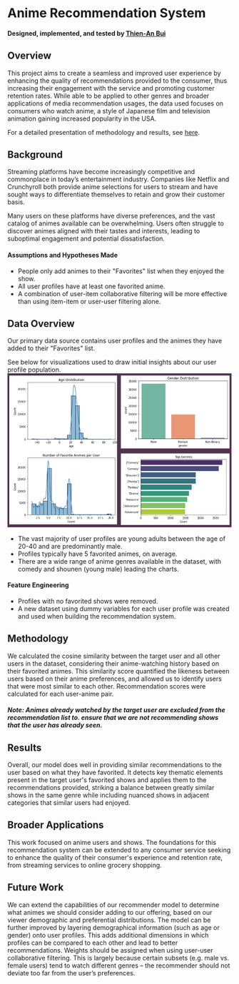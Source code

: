 # Anime Recommendation System

#### Designed, implemented, and tested by [Thien-An Bui](https://www.linkedin.com/in/thien-an-bui/)


## Overview
This project aims to create a seamless and improved user experience by enhancing the quality of recommendations provided to the consumer, thus increasing their engagement with the service and promoting customer retention rates. 
While able to be applied to other genres and broader applications of media recommendation usages, the data used focuses on consumers who watch anime, a style of Japanese film and television animation gaining increased popularity in the USA.

For a detailed presentation of methodology and results, see [here](/Presentation/Anime_Recommender_PPT.pptx).

## Background
Streaming platforms have become increasingly competitive and commonplace in today’s entertainment industry. 
Companies like Netflix and Crunchyroll both provide anime selections for users to stream and have sought ways to differentiate themselves to retain and grow their customer basis.

Many users on these platforms have diverse preferences, and the vast catalog of animes available can be overwhelming. 
Users often struggle to discover animes aligned with their tastes and interests, leading to suboptimal engagement and potential dissatisfaction. 

#### Assumptions and Hypotheses Made
- People only add animes to their "Favorites" list when they enjoyed the show.
- All user profiles have at least one favorited anime. 
- A combination of user-item collaborative filtering will be more effective than using item-item or user-user filtering alone.

## Data Overview
Our primary data source contains user profiles and the animes they have added to their "Favorites" list. 

See below for visualizations used to draw initial insights about our user profile population.
![Exploratory Data Analysis Visuals](/Snapshots/EDA.PNG "")
- The vast majority of user profiles are young adults between the age of 20-40 and are predominantly male.
- Profiles typically have 5 favorited animes, on average.
- There are a wide range of anime genres available in the dataset, with comedy and shounen (young male) leading the charts.

#### Feature Engineering
- Profiles with no favorited shows were removed.
- A new dataset using dummy variables for each user profile was created and used when building the recommendation system.

## Methodology
We calculated the cosine similarity between the target user and all other users in the dataset, considering their anime-watching history based on their favorited animes. This similarity score quantified the likeness between users based on their anime preferences, and allowed us to identify users that were most similar to each other. Recommendation scores were calculated for each user-anime pair.

##### Note: Animes already watched by the target user are excluded from the recommendation list to. ensure that we are not recommending shows that the user has already seen.

## Results
Overall, our model does well in providing similar recommendations to the user based on what they have favorited. It detects key thematic elements present in the target user's favorited shows and applies them to the recommendations provided, striking a balance between greatly similar shows in the same genre while including nuanced shows in adjacent categories that similar users had enjoyed.

## Broader Applications
This work focused on anime users and shows. The foundations for this recommendation system can be extended to any consumer service seeking to enhance the quality of their consumer's experience and retention rate, from streaming services to online grocery shopping.

## Future Work
We can extend the capabilities of our recommender model to determine what animes we should consider adding to our offering, based on our viewer demographic and preferential distributions. The model can be further improved by layering demographical information (such as age or gender) onto user profiles. This adds additional dimensions in which profiles can be compared to each other and lead to better recommendations. Weights should be assigned when using user-user collaborative filtering. This is largely because certain subsets (e.g. male vs. female users) tend to watch different genres – the recommender should not deviate too far from the user’s preferences.


